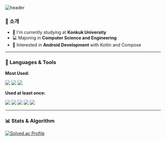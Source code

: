 <!-- 헤더 -->
![header](https://capsule-render.vercel.app/api?type=slice&color=fa8072&height=200&section=header&text=Hello&desc=I'm%20SeungBum&fontSize=60&fontColor=ffffff&rotate=14&fontAlignY=25&fontAlign=75&descAlignY=43&descAlign=80&animation=twinkling)

<div >

### 👋 소개

-  🔭 I'm currently studying at **Konkuk University**
-  💻 Majoring in **Computer Science and Engineering**
-  🌱 Interested in **Android Development** with Kotlin and Compose

---

### 💬 Languages & Tools

**Most Used:**

<img src="https://img.shields.io/badge/Android-3DDC84?style=flat-square&logo=Android&logoColor=white"/>
<img src="https://img.shields.io/badge/Kotlin-7F52FF?style=flat-square&logo=Kotlin&logoColor=white"/>
<img src="https://img.shields.io/badge/Java-007396?style=flat-square&logo=openjdk&logoColor=white"/>

**Used at least once:**

<img src="https://img.shields.io/badge/Python-3766AB?style=flat-square&logo=Python&logoColor=white"/>
<img src="https://img.shields.io/badge/HTML5-E34F26?style=flat-square&logo=html5&logoColor=white"/>
<img src="https://img.shields.io/badge/CSS3-1572B6?style=flat-square&logo=css3&logoColor=white"/>
<img src="https://img.shields.io/badge/JavaScript-F7DF1E?style=flat-square&logo=javascript&logoColor=black"/>
<img src="https://img.shields.io/badge/C-239120?style=flat-square&logo=csharp&logoColor=white"/>

---

### 📊 Stats & Algorithm

[![Solved.ac Profile](http://mazassumnida.wtf/api/generate_badge?boj=cjja00)](https://solved.ac/cjja00)

<!--
Optional GitHub Stats:
![SeungBum's GitHub stats](https://github-readme-stats.vercel.app/api?username=suyeun84&show_icons=true&bg_color=00000000)
-->

</div>
